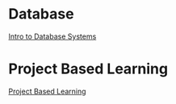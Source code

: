 # Database
[Intro to Database Systems](https://www.youtube.com/watch?v=oeYBdghaIjc&list=PLSE8ODhjZXjbohkNBWQs_otTrBTrjyohi)

# Project Based Learning
[Project Based Learning](https://github.com/practical-tutorials/project-based-learning)
